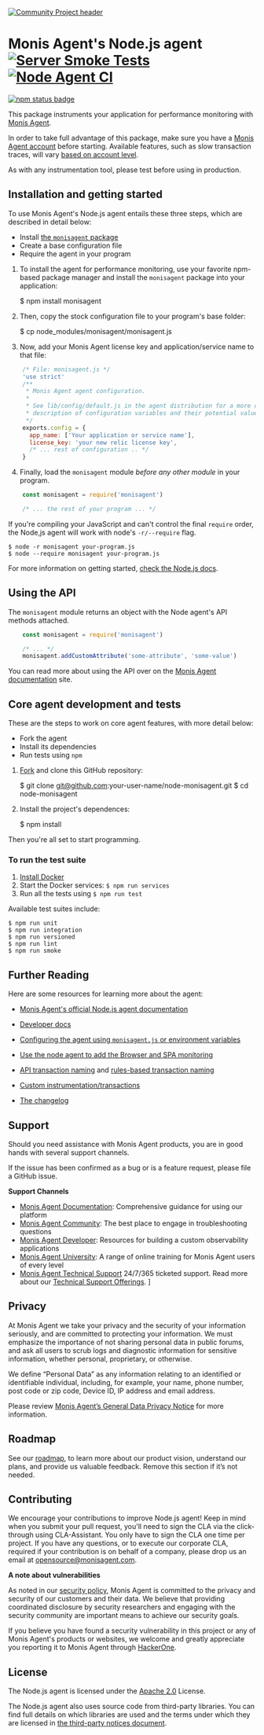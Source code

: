 [![Community Project header](https://github.com/Cryptoking28/opensource-website/raw/master/src/images/categories/Community_Project.png)](https://opensource.monisagent.com/oss-category/#community-project)

# Monis Agent's Node.js agent [![Server Smoke Tests][3]][4] [![Node Agent CI][5]][6]

[![npm status badge][1]][2]

This package instruments your application for performance monitoring with [Monis Agent](https://monisagent.com).

In order to take full advantage of this package, make sure you have a [Monis Agent account](https://monisagent.com) before starting. Available features, such as slow transaction traces, will vary [based on account level](https://monisagent.com/application-monitoring/features).

As with any instrumentation tool, please test before using in production.

## Installation and getting started

To use Monis Agent's Node.js agent entails these three steps, which are described in detail below:

- Install [the `monisagent` package](https://www.npmjs.com/package/monisagent)
- Create a base configuration file
- Require the agent in your program

1. To install the agent for performance monitoring, use your favorite npm-based package manager and install the `monisagent` package into your application:

    $ npm install monisagent

2. Then, copy the stock configuration file to your program's base folder:

    $ cp node_modules/monisagent/monisagent.js

3. Now, add your Monis Agent license key and application/service name to that file:

```js
    /* File: monisagent.js */
    'use strict'
    /**
     * Monis Agent agent configuration.
     *
     * See lib/config/default.js in the agent distribution for a more complete
     * description of configuration variables and their potential values.
     */
    exports.config = {
      app_name: ['Your application or service name'],
      license_key: 'your new relic license key',
      /* ... rest of configuration .. */
    }
```

4. Finally, load the `monisagent` module _before any other module_ in your program.

```js
    const monisagent = require('monisagent')

    /* ... the rest of your program ... */
```

If you're compiling your JavaScript and can't control the final `require` order, the Node,js agent will work with node's `-r/--require` flag.

    $ node -r monisagent your-program.js
    $ node --require monisagent your-program.js

For more information on getting started, [check the Node.js docs](https://docs.monisagent.com/docs/agents/nodejs-agent/getting-started/introduction-monis-agent-nodejs).

## Using the API

The `monisagent` module returns an object with the Node agent's API methods attached.

```js
    const monisagent = require('monisagent')

    /* ... */
    monisagent.addCustomAttribute('some-attribute', 'some-value')
```

You can read more about using the API over on the [Monis Agent documentation](https://docs.monisagent.com/docs/agents/nodejs-agent/api-guides/guide-using-nodejs-agent-api) site.

## Core agent development and tests

These are the steps to work on core agent features, with more detail below:

- Fork the agent
- Install its dependencies
- Run tests using `npm`

1. [Fork](https://github.com/Cryptoking28/monisagent/fork) and clone this GitHub repository:

    $ git clone git@github.com:your-user-name/node-monisagent.git
    $ cd node-monisagent

2. Install the project's dependences:

    $ npm install

Then you're all set to start programming.

### To run the test suite

1. [Install Docker](https://www.docker.com/products/docker-desktop)
2. Start the Docker services: `$ npm run services`
3. Run all the tests using `$ npm run test`

Available test suites include:

    $ npm run unit
    $ npm run integration
    $ npm run versioned
    $ npm run lint
    $ npm run smoke

## Further Reading

Here are some resources for learning more about the agent:

- [Monis Agent's official Node.js agent documentation](https://docs.monisagent.com/docs/agents/nodejs-agent)

- [Developer docs](http://monisagent.github.io/node-monisagent/docs/)

- [Configuring the agent using `monisagent.js` or environment variables](https://docs.monisagent.com/docs/agents/nodejs-agent/installation-configuration/nodejs-agent-configuration)

- [Use the node agent to add the Browser and SPA monitoring](https://docs.monisagent.com/docs/agents/nodejs-agent/supported-features/monis-agent-browser-nodejs-agent)

- [API transaction naming](https://docs.monisagent.com/docs/agents/nodejs-agent/api-guides/nodejs-agent-api#request-names) and [rules-based transaction naming](https://docs.monisagent.com/docs/agents/nodejs-agent/api-guides/nodejs-agent-api#ignoring)

- [Custom instrumentation/transactions](https://docs.monisagent.com/docs/agents/nodejs-agent/api-guides/guide-using-nodejs-agent-api#creating-transactions)

- [The changelog](https://github.com/Cryptoking28/monisagent/blob/main/NEWS.md)

## Support

Should you need assistance with Monis Agent products, you are in good hands with several support channels.

If the issue has been confirmed as a bug or is a feature request, please file a GitHub issue.

**Support Channels**
>
* [Monis Agent Documentation](https://docs.monisagent.com/docs/agents/nodejs-agent/getting-started/introduction-monis-agent-nodejs): Comprehensive guidance for using our platform
* [Monis Agent Community](https://discuss.monisagent.com/c/support-products-agents/node-js-agent/): The best place to engage in troubleshooting questions
* [Monis Agent Developer](https://developer.monisagent.com/): Resources for building a custom observability applications
* [Monis Agent University](https://learn.monisagent.com/): A range of online training for Monis Agent users of every level
* [Monis Agent Technical Support](https://support.monisagent.com/) 24/7/365 ticketed support. Read more about our [Technical Support Offerings](https://docs.monisagent.com/docs/licenses/license-information/general-usage-licenses/support-plan). 
]

## Privacy
At Monis Agent we take your privacy and the security of your information seriously, and are committed to protecting your information. We must emphasize the importance of not sharing personal data in public forums, and ask all users to scrub logs and diagnostic information for sensitive information, whether personal, proprietary, or otherwise.

We define “Personal Data” as any information relating to an identified or identifiable individual, including, for example, your name, phone number, post code or zip code, Device ID, IP address and email address.

Please review [Monis Agent’s General Data Privacy Notice](https://monisagent.com/termsandconditions/privacy) for more information.

## Roadmap

See our [roadmap](./ROADMAP_Node.md), to learn more about our product vision, understand our plans, and provide us valuable feedback. Remove this section if it’s not needed.

## Contributing

We encourage your contributions to improve Node.js agent! Keep in mind when you submit your pull request, you'll need to sign the CLA via the click-through using CLA-Assistant. You only have to sign the CLA one time per project.
If you have any questions, or to execute our corporate CLA, required if your contribution is on behalf of a company,  please drop us an email at opensource@monisagent.com.

**A note about vulnerabilities**

As noted in our [security policy](https://github.com/Cryptoking28/.github/blob/master/security.md), Monis Agent is committed to the privacy and security of our customers and their data. We believe that providing coordinated disclosure by security researchers and engaging with the security community are important means to achieve our security goals.

If you believe you have found a security vulnerability in this project or any of Monis Agent's products or websites, we welcome and greatly appreciate you reporting it to Monis Agent through [HackerOne](https://hackerone.com/monisagent).

## License

The Node.js agent is licensed under the [Apache 2.0](http://apache.org/licenses/LICENSE-2.0.txt) License.

The Node.js agent also uses source code from third-party libraries. You can find full details on which libraries are used and the terms under which they are licensed in [the third-party notices document](https://github.com/Cryptoking28/monisagent/blob/main/THIRD_PARTY_NOTICES.md).


[1]: https://nodei.co/npm/monisagent.png
[2]: https://nodei.co/npm/monisagent
[3]: https://github.com/Cryptoking28/monisagent/workflows/Server%20Smoke%20Tests/badge.svg
[4]: https://github.com/Cryptoking28/monisagent/actions?query=workflow%3A%22Server+Smoke+Tests%22
[5]: https://github.com/Cryptoking28/monisagent/workflows/Node%20Agent%20CI/badge.svg
[6]: https://github.com/Cryptoking28/monisagent/actions?query=workflow%3A%22Node+Agent+CI%22